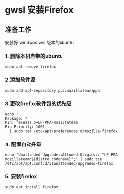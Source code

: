 # gwsl 安装Firefox

## 准备工作

安装好 windwos wsl 版本的ubuntu

### 1. 删除本机自带的ubuntu

```shell
sudo apt remove firefox
```

### 2.添加软件源

```shell
sudo add-apt-repository ppa:mozillateam/ppa
```

### 3.更改firefox软件包的优先级

```shell
echo '
Package: *
Pin: release o=LP-PPA-mozillateam
Pin-Priority: 1001
' | sudo tee /etc/apt/preferences.d/mozilla-firefox
```

### 4. 配置自动升级

```shell
echo 'Unattended-Upgrade::Allowed-Origins:: "LP-PPA-mozillateam:${distro_codename}";' | sudo tee /etc/apt/apt.conf.d/51unattended-upgrades-firefox
```

### 5. 安装firefox

```shell
sudo apt install firefox
```
